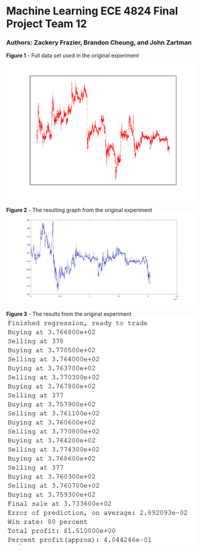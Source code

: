 # Machine Learning ECE 4824 Final Project Team 12
### Authors: Zackery Frazier, Brandon Cheung, and John Zartman
**Figure 1** - Full data set used in the original experiment
![Entire Orginial Data Set](original_data_full_graph.png)

**Figure 2** - The resulting graph from the original experiment
![Graph of the Original Experiment](original_data_graph.jpg)

**Figure 3** - The results from the original experiment
![Matlab Results from the original experiment](original_data_results.PNG)

